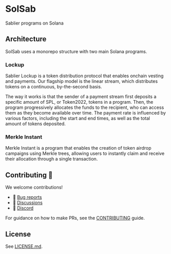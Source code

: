 # SolSab

Sablier programs on Solana

## Architecture

SolSab uses a monorepo structure with two main Solana programs.

### Lockup

Sablier Lockup is a token distribution protocol that enables onchain vesting and payments. Our flagship model is the
linear stream, which distributes tokens on a continuous, by-the-second basis.

The way it works is that the sender of a payment stream first deposits a specific amount of SPL, or Token2022, tokens in
a program. Then, the program progressively allocates the funds to the recipient, who can access them as they become
available over time. The payment rate is influenced by various factors, including the start and end times, as well as
the total amount of tokens deposited.

### Merkle Instant

Merkle Instant is a program that enables the creation of token airdrop campaigns using Merkle trees, allowing users to
instantly claim and receive their allocation through a single transaction.

## Contributing 🤝

We welcome contributions!

- 🐛 [Bug reports](../../issues/new)
- 💬 [Discussions](../../discussions/new)
- 💬 [Discord](https://discord.sablier.com)

For guidance on how to make PRs, see the [CONTRIBUTING](./CONTRIBUTING.md) guide.

## License

See [LICENSE.md](./LICENSE.md).
